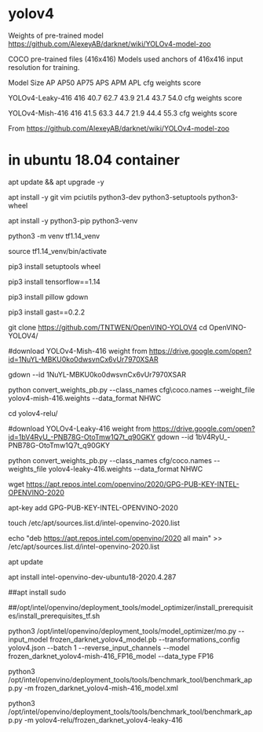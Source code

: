 # yolov4

Weights of pre-trained model
https://github.com/AlexeyAB/darknet/wiki/YOLOv4-model-zoo

COCO pre-trained files (416x416)
Models used anchors of 416x416 input resolution for training.

Model	Size	AP	AP50	AP75	APS	APM	APL	cfg	weights	score

YOLOv4-Leaky-416	416	40.7	62.7	43.9	21.4	43.7	54.0	cfg	weights	score

YOLOv4-Mish-416	416	41.5	63.3	44.7	21.9	44.4	55.3	cfg	weights	score

From <https://github.com/AlexeyAB/darknet/wiki/YOLOv4-model-zoo> 


# in ubuntu 18.04 container
apt update && apt upgrade -y

apt install -y git vim pciutils python3-dev python3-setuptools python3-wheel

apt install -y python3-pip python3-venv

python3 -m venv tf1.14_venv

source tf1.14_venv/bin/activate

pip3 install setuptools wheel

pip3 install tensorflow==1.14

pip3 install pillow gdown

pip3 install gast==0.2.2

git clone https://github.com/TNTWEN/OpenVINO-YOLOV4
cd OpenVINO-YOLOV4/

#download YOLOv4-Mish-416 weight from
https://drive.google.com/open?id=1NuYL-MBKU0ko0dwsvnCx6vUr7970XSAR

gdown --id 1NuYL-MBKU0ko0dwsvnCx6vUr7970XSAR

python convert_weights_pb.py --class_names cfg\coco.names --weight_file yolov4-mish-416.weights --data_format NHWC

cd yolov4-relu/

#download YOLOv4-Leaky-416 weight from
https://drive.google.com/open?id=1bV4RyU_-PNB78G-OtoTmw1Q7t_q90GKY 
gdown --id 1bV4RyU_-PNB78G-OtoTmw1Q7t_q90GKY

python convert_weights_pb.py --class_names cfg/coco.names --weights_file yolov4-leaky-416.weights --data_format NHWC

wget https://apt.repos.intel.com/openvino/2020/GPG-PUB-KEY-INTEL-OPENVINO-2020

apt-key add GPG-PUB-KEY-INTEL-OPENVINO-2020

touch /etc/apt/sources.list.d/intel-openvino-2020.list

echo "deb https://apt.repos.intel.com/openvino/2020 all main" >> /etc/apt/sources.list.d/intel-openvino-2020.list

apt update

apt install intel-openvino-dev-ubuntu18-2020.4.287

##apt install sudo

##/opt/intel/openvino/deployment_tools/model_optimizer/install_prerequisites/install_prerequisites_tf.sh

python3 /opt/intel/openvino/deployment_tools/model_optimizer/mo.py --input_model frozen_darknet_yolov4_model.pb --transformations_config yolov4.json --batch 1 --reverse_input_channels --model frozen_darknet_yolov4-mish-416_FP16_model --data_type FP16

python3 /opt/intel/openvino/deployment_tools/tools/benchmark_tool/benchmark_app.py -m frozen_darknet_yolov4-mish-416_model.xml

python3 /opt/intel/openvino/deployment_tools/tools/benchmark_tool/benchmark_app.py -m yolov4-relu/frozen_darknet_yolov4-leaky-416
